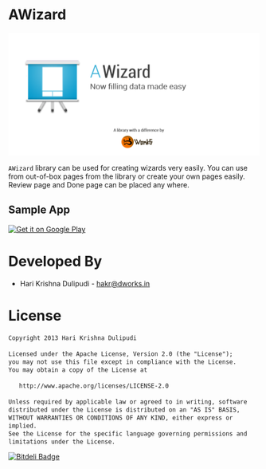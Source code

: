 AWizard
==========
![AWizard](https://github.com/DWorkS/AWizard/raw/master/header.png)

`AWizard` library can be used for creating wizards very easily.
You can use from out-of-box pages from the library or create your own pages easily. Review page and Done page can be placed any where.

## Sample App

[![Get it on Google Play](http://www.android.com/images/brand/get_it_on_play_logo_small.png)](http://play.google.com/store/apps/details?id=dev.dworks.libs.awizard.demo)


Developed By
============

* Hari Krishna Dulipudi - <hakr@dworks.in>


License
=======

    Copyright 2013 Hari Krishna Dulipudi

    Licensed under the Apache License, Version 2.0 (the "License");
    you may not use this file except in compliance with the License.
    You may obtain a copy of the License at

       http://www.apache.org/licenses/LICENSE-2.0

    Unless required by applicable law or agreed to in writing, software
    distributed under the License is distributed on an "AS IS" BASIS,
    WITHOUT WARRANTIES OR CONDITIONS OF ANY KIND, either express or implied.
    See the License for the specific language governing permissions and
    limitations under the License.





[![Bitdeli Badge](https://d2weczhvl823v0.cloudfront.net/DWorkS/awizard/trend.png)](https://bitdeli.com/free "Bitdeli Badge")


